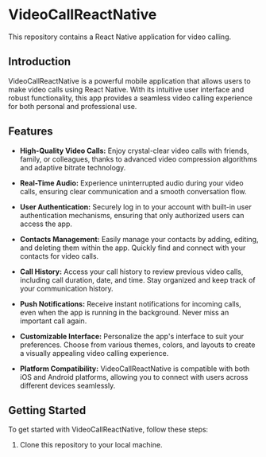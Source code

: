 # VideoCallReactNative

This repository contains a React Native application for video calling.

## Introduction

VideoCallReactNative is a powerful mobile application that allows users to make video calls using React Native. With its intuitive user interface and robust functionality, this app provides a seamless video calling experience for both personal and professional use.

## Features

- **High-Quality Video Calls:** Enjoy crystal-clear video calls with friends, family, or colleagues, thanks to advanced video compression algorithms and adaptive bitrate technology.

- **Real-Time Audio:** Experience uninterrupted audio during your video calls, ensuring clear communication and a smooth conversation flow.

- **User Authentication:** Securely log in to your account with built-in user authentication mechanisms, ensuring that only authorized users can access the app.

- **Contacts Management:** Easily manage your contacts by adding, editing, and deleting them within the app. Quickly find and connect with your contacts for video calls.

- **Call History:** Access your call history to review previous video calls, including call duration, date, and time. Stay organized and keep track of your communication history.

- **Push Notifications:** Receive instant notifications for incoming calls, even when the app is running in the background. Never miss an important call again.

- **Customizable Interface:** Personalize the app's interface to suit your preferences. Choose from various themes, colors, and layouts to create a visually appealing video calling experience.

- **Platform Compatibility:** VideoCallReactNative is compatible with both iOS and Android platforms, allowing you to connect with users across different devices seamlessly.

## Getting Started

To get started with VideoCallReactNative, follow these steps:

1. Clone this repository to your local machine.
